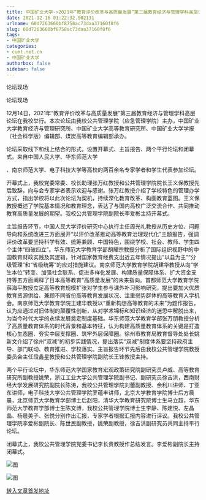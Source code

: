```yaml
---
title: 中国矿业大学->2021年“教育评价改革与高质量发展”第三届教育经济与管理学科高层论坛在我校举行 | cumt.net.cn
date: 2021-12-16 01:22:32.902131
urlname: 60d7263660bf8758ac73daa37160f8f6
slug: 60d7263660bf8758ac73daa37160f8f6
tags: 
- 中国矿业大学
categories:
- cumt.net.cn
- 中国矿业大学
authorbox: false
sidebar: false
---
```

论坛现场

论坛现场

12月14日，2021年“教育评价改革与高质量发展”第三届教育经济与管理学科高层论坛在我校举行。本次论坛由我校公共管理学院（应急管理学院）主办，中国矿业大学教育经济与管理研究所、中国矿业大学高等教育研究所、中国矿业大学学报（社会科学版）编辑部、煤炭高等教育编辑部承办。

论坛采取线下和线上结合的形式，设置开幕式、主旨报告、两个平行论坛和闭幕式。来自中国人民大学、华东师范大学
<!--more-->
、南京师范大学、电子科技大学等高校的两百余名专家学者和学生代表参加论坛。

开幕式上，我校党委常委、校长助理张万红教授和公共管理学院院长王义保教授先后致辞，向与会专家学者表示欢迎与感谢。张万红教授介绍了学校特色的管理办学方式，指出学校将以此次论坛为契机，持续深化教育改革、构画教育蓝图。王义保教授概述了学院基本情况和教育理念，表达了与国内高校广泛交流合作、共同推动教育高质量发展的期望。我校公共管理学院副院长李爱彬主持开幕式。

主旨报告环节，中国人民大学评价研究中心执行主任周光礼教授从历史方位、问题导向和系统改进三方面展开“以评价改革推动高等教育治理现代化”主题报告，强调评价改革要坚持科学有效、统筹兼顾、中国特色，围绕学校、社会、教师、学生四个主体“四破四立”。华东师范大学教育学部胡耀宗教授分析了国际组织视野中的中国教育财政实践及其逻辑，针对国家教育经费支出近五年情况提出“以县为主”“分级管理”和“省级统筹”的应对措施建议。南京师范大学教育学院胡建华教授从向“学生本位”转变、加强社会联系、促进多样化发展、构建质量保障体系、扩大资金支持等五方面阐释了日本高等教育“高质量发展”的未来指向。首都师范大学教育学院薛海平教授立足高等教育规模扩张对学生参与课外补习影响研究，提出要加大优质教育资源供给、兼顾不同省份高等教育发展状况、注重弱势群体的高等教育入学机会。南京师范大学教育学院王建华教授以“重新构想高等教育的未来”为题作报告，认为应通过对旧体制的颠覆性创新，从对学术锦标和知识经济的迷思中解脱出来，为当今时代大学的永续发展奠定制度基础。华东师范大学教育学部张万朋教授分析了高质量教育体系的时代背景和基本特征，认为构建高质量教育体系的关键是打造核心生态圈、夯实中层支撑圈、筑牢外层保障圈。徐州市教育局教育督导处处长姚新文介绍了徐州“双减”的初步实践情况，提出落实“双减”制度体系要坚持政府主导、部门联动、教育推进、学校落实。主旨报告环节先后由我校公共管理学院教授委员会主任段鑫星教授和公共管理学院副院长王锋教授主持。

两个平行论坛中，华东师范大学国家教育宏观政策研究院副研究员卢威、高等教育研究所副教授姚荣，浙江工业大学公共管理学院副书记、副研究员徐吉洪，西南财经大学发展研究院副院长陈涛，我校公共管理学院刘蕾副教授、余利川讲师、丁亚东讲师，电子科技大学公共管理学院罗蕴丰讲师，北京大学教育学院博士后方晨晨，北京师范大学教育学部博士后赵阳，清华大学教育研究院博士生马立超，华东师范大学教育学部博士生陈文博，我校公共管理学院博士生李静、陈建悦、左晶晶、杨晨美子、张悦分别作出汇报，专家学者根据汇报内容进行评议。我校公共管理学院李爱彬副院长、陈世民副教授，姚荣副教授，徐吉洪副研究员共同主持平行论坛。

闭幕式上，我校公共管理学院党委书记李长贵教授作总结发言。李爱彬副院长主持闭幕式。

![图](http://xwzx.cumt.edu.cn/_upload/article/images/6f/c8/200faa7e4cb0b54f2f4617a26ed8/b2934e41-c307-4100-8d88-b790e44f05fe.jpg)

![图](http://xwzx.cumt.edu.cn/_upload/article/images/6f/c8/200faa7e4cb0b54f2f4617a26ed8/f9cee2f7-d2cc-481f-aef3-8fde2a261732.jpg)

[转入文章首发地址](http://xwzx.cumt.edu.cn/5d/fe/c523a613886/page.htm)